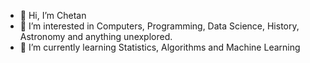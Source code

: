 - 👋 Hi, I’m Chetan
- 👀 I’m interested in Computers, Programming, Data Science, History, Astronomy and anything unexplored.
- 🌱 I’m currently learning Statistics, Algorithms and Machine Learning
